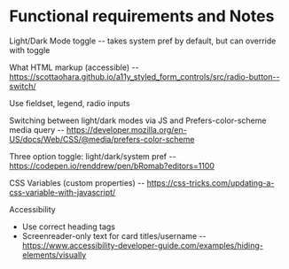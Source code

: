 # Functional requirements and Notes

Light/Dark Mode toggle -- takes system pref by default, but can override with toggle

What HTML markup (accessible) -- https://scottaohara.github.io/a11y_styled_form_controls/src/radio-button--switch/

Use fieldset, legend, radio inputs 

Switching between light/dark modes via JS and Prefers-color-scheme media query -- https://developer.mozilla.org/en-US/docs/Web/CSS/@media/prefers-color-scheme

Three option toggle: light/dark/system pref -- https://codepen.io/renddrew/pen/bRomab?editors=1100


CSS Variables (custom properties) -- https://css-tricks.com/updating-a-css-variable-with-javascript/


Accessibility
- Use correct heading tags
- Screenreader-only text for card titles/username -- https://www.accessibility-developer-guide.com/examples/hiding-elements/visually